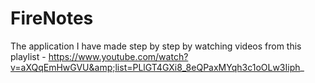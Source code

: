 # FireNotes
The application I have made step by step by watching videos from this playlist -  https://www.youtube.com/watch?v=aXQqEmHwGVU&amp;list=PLlGT4GXi8_8eQPaxMYqh3c1oOLw3Iiph_
